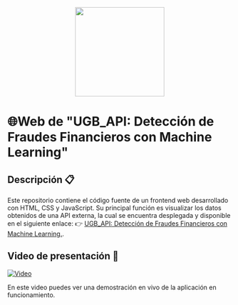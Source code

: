 <p align="center">
  <img src="https://github.com/user-attachments/assets/97cce9d3-22e0-40dd-9ebb-6f6f0796fb0b" width="200">
</p>

# 🌐Web de "UGB_API: Detección de Fraudes Financieros con Machine Learning"

## Descripción 📋
Este repositorio contiene el código fuente de un frontend web desarrollado con HTML, CSS y JavaScript. Su principal función es visualizar los datos obtenidos de una API externa, la cual se encuentra desplegada y disponible en el siguiente enlace:
👉 [UGB_API: Detección de Fraudes Financieros con Machine Learning.](https://github.com/Gerardgfc/UGB_API).

## Video de presentación 🎥
<a href="https://www.youtube.com/watch?v=HhxcTvS7Jlo" target="_blank">
  <img src="https://github.com/user-attachments/assets/642f8f1b-2311-483b-bc97-d5c73ea362af" alt="Video">
</a>

En este video puedes ver una demostración en vivo de la aplicación en funcionamiento.
